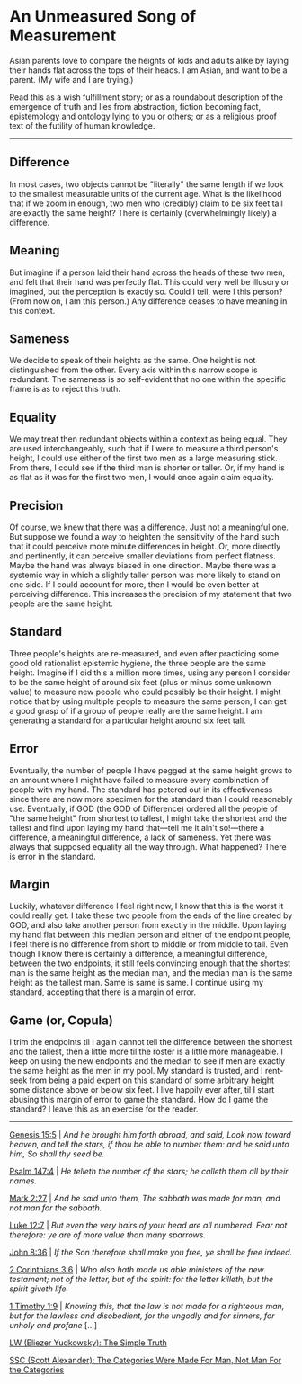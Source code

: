 # An Unmeasured Song of Measurement

Asian parents love to compare the heights of kids and adults alike by laying their hands flat across the tops of their heads. I am Asian, and want to be a parent. (My wife and I are trying.) 

Read this as a wish fulfillment story; or as a roundabout description of the emergence of truth and lies from abstraction, fiction becoming fact, epistemology and ontology lying to you or others; or as a religious proof text of the futility of human knowledge.

---

## Difference

In most cases, two objects cannot be "literally" the same length if we look to the smallest measurable units of the current age. What is the likelihood that if we zoom in enough, two men who (credibly) claim to be six feet tall are exactly the same height? There is certainly (overwhelmingly likely) a difference.

## Meaning

But imagine if a person laid their hand across the heads of these two men, and felt that their hand was perfectly flat. This could very well be illusory or imagined, but the perception is exactly so. Could I tell, were I this person? (From now on, I am this person.) Any difference ceases to have meaning in this context.

## Sameness 

We decide to speak of their heights as the same. One height is not distinguished from the other. Every axis within this narrow scope is redundant. The sameness is so self-evident that no one within the specific frame is as to reject this truth.

## Equality

We may treat then redundant objects within a context as being equal. They are used interchangeably, such that if I were to measure a third person's height, I could use either of the first two men as a large measuring stick. From there, I could see if the third man is shorter or taller. Or, if my hand is as flat as it was for the first two men, I would once again claim equality. 

## Precision

Of course, we knew that there was a difference. Just not a meaningful one. But suppose we found a way to heighten the sensitivity of the hand such that it could perceive more minute differences in height. Or, more directly and pertinently, it can perceive smaller deviations from perfect flatness. Maybe the hand was always biased in one direction. Maybe there was a systemic way in which a slightly taller person was more likely to stand on one side. If I could account for more, then I would be even better at perceiving difference. This increases the precision of my statement that two people are the same height. 

## Standard

Three people's heights are re-measured, and even after practicing some good old rationalist epistemic hygiene, the three people are the same height. Imagine if I did this a million more times, using any person I consider to be the same height of around six feet (plus or minus some unknown value) to measure new people who could possibly be their height. I might notice that by using multiple people to measure the same person, I can get a good grasp of if a group of people really are the same height. I am generating a standard for a particular height around six feet tall. 

## Error

Eventually, the number of people I have pegged at the same height grows to an amount where I might have failed to measure every combination of people with my hand. The standard has petered out in its effectiveness since there are now more specimen for the standard than I could reasonably use. Eventually, if GOD (the GOD of Difference) ordered all the people of "the same height" from shortest to tallest, I might take the shortest and the tallest and find upon laying my hand that—tell me it ain't so!—there a difference, a meaningful difference, a lack of sameness. Yet there was always that supposed equality all the way through. What happened? There is error in the standard.

## Margin

Luckily, whatever difference I feel right now, I know that this is the worst it could really get. I take these two people from the ends of the line created by GOD, and also take another person from exactly in the middle. Upon laying my hand flat between this median person and either of the endpoint people, I feel there is no difference from short to middle or from middle to tall. Even though I know there is certainly a difference, a meaningful difference, between the two endpoints, it still feels convincing enough that the shortest man is the same height as the median man, and the median man is the same height as the tallest man. Same is same is same. I continue using my standard, accepting that there is a margin of error. 

## Game (or, Copula)

I trim the endpoints til I again cannot tell the difference between the shortest and the tallest, then a little more til the roster is a little more manageable. I keep on using the new endpoints and the median to see if men are exactly the same height as the men in my pool. My standard is trusted, and I rent-seek from being a paid expert on this standard of some arbitrary height some distance above or below six feet. I live happily ever after, til I start abusing this margin of error to game the standard. How do I game the standard? I leave this as an exercise for the reader. 

---

[Genesis 15:5](https://www.biblegateway.com/passage/?search=Genesis%2015%3A3-6&version=KJV) | _And he brought him forth abroad, and said, Look now toward heaven, and tell the stars, if thou be able to number them: and he said unto him, So shall thy seed be._

[Psalm 147:4](https://www.biblegateway.com/passage/?search=psalm%20147%3A1-5&version=KJV) | _He telleth the number of the stars; he calleth them all by their names._

[Mark 2:27](https://www.biblegateway.com/passage/?search=Mark%202%3A23-28&version=KJV) | _And he said unto them, The sabbath was made for man, and not man for the sabbath._

[Luke 12:7](https://www.biblegateway.com/passage/?search=Luke%2012%3A4-9&version=KJV) | _But even the very hairs of your head are all numbered. Fear not therefore: ye are of more value than many sparrows._

[John 8:36](https://www.biblegateway.com/passage/?search=John%208%3A31-38&version=KJV) | _If the Son therefore shall make you free, ye shall be free indeed._

[2 Corinthians 3:6](https://www.biblegateway.com/passage/?search=2%20Corinthians%203%3A1-6&version=KJV) | _Who also hath made us able ministers of the new testament; not of the letter, but of the spirit: for the letter killeth, but the spirit giveth life._

[1 Timothy 1:9](https://www.biblegateway.com/passage/?search=1%20Timothy%201%3A5-11&version=KJV) | _Knowing this, that the law is not made for a righteous man, but for the lawless and disobedient, for the ungodly and for sinners, for unholy and profane_ […]

[LW (Eliezer Yudkowsky): The Simple Truth](https://www.lesswrong.com/posts/X3HpE8tMXz4m4w6Rz/the-simple-truth)

[SSC (Scott Alexander): The Categories Were Made For Man, Not Man For the Categories](https://slatestarcodex.com/2014/11/21/the-categories-were-made-for-man-not-man-for-the-categories/)
